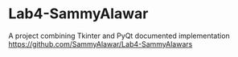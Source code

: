 # Lab4-SammyAlawar
A project combining Tkinter and PyQt documented implementation
https://github.com/SammyAlawar/Lab4-SammyAlawars
